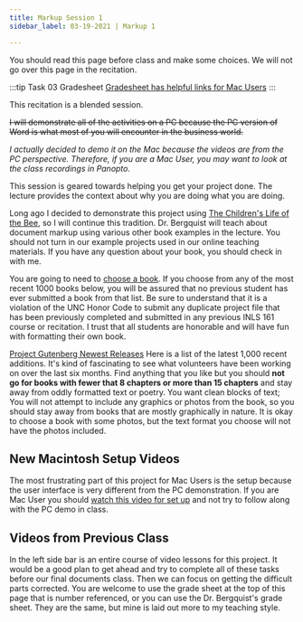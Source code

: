 ```yaml
---
title: Markup Session 1
sidebar_label: 03-19-2021 | Markup 1

---
```


You should read this page before class and make some choices. We will not go over this page in the recitation.

:::tip Task 03 Gradesheet
[Gradesheet has helpful links for Mac Users](https://docs.google.com/spreadsheets/d/1fhnqMBbhlNOibG7OkRgcDm7d4ZOdeVJ3WJBrX3TCjs0/edit?usp=sharing)
:::

This recitation is a blended session. 

<s>I will demonstrate all of the activities on a PC because the PC version of Word is what most of you will encounter in the business world.</s> 

*I actually decided to demo it on the Mac because the videos are from the PC perspective. Therefore, if you are a Mac User, you may want to look at the class recordings in Panopto.*

This session is geared towards helping you get your project done. The lecture provides the context about why you are doing what you are doing.

Long ago I decided to demonstrate this project using [The Children's Life of the Bee](http://www.gutenberg.org/ebooks/38516), so I will continue this tradition. Dr. Bergquist will teach about document markup using various other book examples in the lecture. You should not turn in our example projects used in our online teaching materials. If you have any question about your book, you should check in with me.

You are going to need to [choose a book](http://www.gutenberg.org). If you choose from any of the most recent 1000 books below, you will be assured that no previous student has ever submitted a book from that list. Be sure to understand that it is a violation of the UNC Honor Code to submit any duplicate project file that has been previously completed and submitted in any previous INLS 161 course or recitation. I trust that all students are honorable and will have fun with formatting their own book.

[Project Gutenberg Newest Releases](http://www.gutenberg.org/ebooks/search/?sort_order=release_date) Here is a list of the latest 1,000 recent additions. It's kind of fascinating to see what volunteers have been working on over the last six months. Find anything that you like but you should **not go for books with fewer that 8 chapters or more than 15 chapters** and stay away from oddly formatted text or poetry. You want clean blocks of text; You will not attempt to include any graphics or photos from the book, so you should stay away from books that are mostly graphically in nature. It is okay to choose a book with some photos, but the text format you choose will not have the photos included.

## New Macintosh Setup Videos
The most frustrating part of this project for Mac Users is the setup because the user interface is very different from the PC demonstration. If you are Mac User you should [watch this video for set up](https://uncch.hosted.panopto.com/Panopto/Pages/Viewer.aspx?id=006426fe-d9b2-4199-b61f-acef01580330) and not try to follow along with the PC demo in class.

## Videos from Previous Class
 In the left side bar is an entire course of video lessons for this project. It would be a good plan to get ahead and try to complete all of these tasks before our final documents class. Then we can focus on getting the difficult parts corrected.
 You are welcome to use the grade sheet at the top of this page that is number referenced, or you can use the Dr. Bergquist's grade sheet. They are the same, but mine is laid out more to my teaching style.


